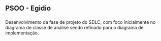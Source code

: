 <h2 align="left">PSOO - Egidio</h2>

###

<p align="left">Desenvolvimento da fase de projeto do SDLC, com foco inicialmente no diagrama de classe de análise sendo refinado para o diagrama de implementação.</p>
